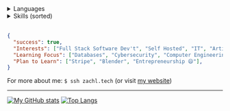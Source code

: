 <details>
<summary>Languages</summary>
<br>

[![My Skills](https://skillicons.dev/icons?i=c,cpp,py,bash,go)](https://github.com/ZachLTech)

[![My Skills](https://skillicons.dev/icons?i=ts,js,html,css)](https://github.com/ZachLTech)

<br>
</details>

<details>
<summary>Skills (sorted)</summary>
<br>

[![My Skills](https://skillicons.dev/icons?i=git,github)](https://github.com/ZachLTech) &nbsp;&nbsp;&nbsp;&nbsp;&nbsp;&nbsp;&nbsp;&nbsp; 
[![My Skills](https://skillicons.dev/icons?i=vscode,vim,neovim)](https://github.com/ZachLTech)
<br>

[![My Skills](https://skillicons.dev/icons?i=nodejs,bun,express)](https://github.com/ZachLTech) &nbsp;&nbsp;&nbsp;&nbsp;&nbsp;&nbsp;&nbsp;&nbsp; 
[![My Skills](https://skillicons.dev/icons?i=nuxt,svelte,tailwind)](https://github.com/ZachLTech) &nbsp;&nbsp;&nbsp;&nbsp;&nbsp;&nbsp;&nbsp;&nbsp; 
[![My Skills](https://skillicons.dev/icons?i=firebase,appwrite,supabase)](https://github.com/ZachLTech)
<br>

[![My Skills](https://skillicons.dev/icons?i=linux,raspberrypi,arduino)](https://github.com/ZachLTech) &nbsp;&nbsp;&nbsp;&nbsp;&nbsp;&nbsp;&nbsp;&nbsp; 
[![My Skills](https://skillicons.dev/icons?i=docker,cloudflare)](https://github.com/ZachLTech)

<br>
</details>
<br>

```json
{
  "success": true,
  "Interests": ["Full Stack Software Dev't", "Self Hosted", "IT", "Artificial Intelligence", "Data Science"],
  "Learning Focus": ["Databases", "Cybersecurity", "Computer Engineering"],
  "Plan to Learn": ["Stripe", "Blender", "Entrepreneurship 😄"],
}
```

For more about me: `$ ssh zachl.tech` (or visit [my website](https://zachl.tech))

<hr>

[![My GitHub stats](https://github-readme-stats-blond-six-73.vercel.app/api?username=ZachLTech&show_icons=true&theme=dark&hide_title=false&card_width=400px&hide_rank=true&line_height=34&hide=issues&custom_title=ZachLTech's%20GitHub%20Stats)](https://github.com/ZachLTech) [![Top Langs](https://github-readme-stats-blond-six-73.vercel.app/api/top-langs/?username=ZachLTech&exclude_repo=PhysicalSizeOfTheInternetSite&hide=roff,html,css&layout=donut&theme=dark)](https://github.com/ZachLTech)

<!--

<hr>

[![Readme Card](https://github-readme-stats-blond-six-73.vercel.app/api/pin/?username=EduquestAI&repo=Eduquest-Qubitx&theme=dark)](https://github.com/EduquestAI/Eduquest-Qubitx) [![Readme Card](https://github-readme-stats-blond-six-73.vercel.app/api/pin/?username=RealStr1ke&repo=Schedulix&theme=dark)](https://github.com/RealStr1ke/Schedulix)
# [![Readme Card](https://github-readme-stats-blond-six-73.vercel.app/api/pin/?username=ZachLTech&repo=webdevcourse&theme=dark)](https://github.com/ZachLTech/webdevcourse) [![Readme Card](https://github-readme-stats-blond-six-73.vercel.app/api/pin/?username=ZachLTech&repo=LinkTreeClone&theme=dark)](https://github.com/ZachLTech/LinkTreeClone)
# [![Readme Card](https://github-readme-stats-blond-six-73.vercel.app/api/pin/?username=ZachLTech&repo=PhysicalSizeOfTheInternetSite&theme=dark)](https://github.com/ZachLTech/PhysicalSizeOfTheInternetSite) [![Readme Card](https://github-readme-stats-blond-six-73.vercel.app/api/pin/?username=ZachLTech&repo=hyprland-dotfiles&theme=dark)](https://github.com/ZachLTech/hyprland-dotfiles)
-->
